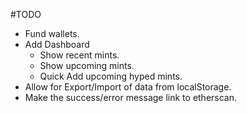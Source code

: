 #TODO
* Fund wallets.
* Add Dashboard
  * Show recent mints.
  * Show upcoming mints.
  * Quick Add upcoming hyped mints.
* Allow for Export/Import of data from localStorage.
* Make the success/error message link to etherscan.